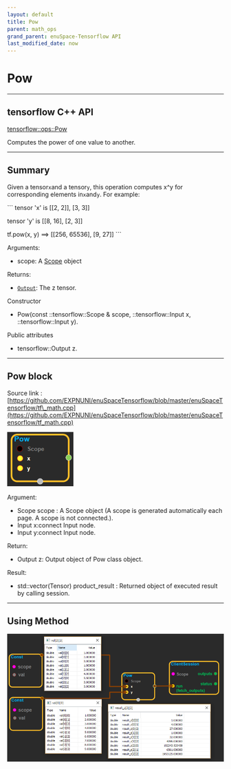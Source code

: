 ```yaml
--- 
layout: default 
title: Pow 
parent: math_ops 
grand_parent: enuSpace-Tensorflow API 
last_modified_date: now 
--- 
```


# Pow

---

## tensorflow C++ API

[tensorflow::ops::Pow](https://www.tensorflow.org/api_docs/cc/class/tensorflow/ops/pow)

Computes the power of one value to another.

---

## Summary

Given a tensor`x`and a tensor`y`, this operation computes x^y for corresponding elements in`x`and`y`. For example:

\`\`\` tensor 'x' is \[\[2, 2\]\], \[3, 3\]\]

tensor 'y' is \[\[8, 16\], \[2, 3\]\]

tf.pow\(x, y\) ==&gt; \[\[256, 65536\], \[9, 27\]\] \`\`\`

Arguments:

* scope: A [Scope](https://www.tensorflow.org/api_docs/cc/class/tensorflow/scope.html#classtensorflow_1_1_scope) object

Returns:

* [`Output`](https://www.tensorflow.org/api_docs/cc/class/tensorflow/output.html#classtensorflow_1_1_output): The z tensor.

Constructor

* Pow\(const ::tensorflow::Scope & scope,  ::tensorflow::Input x,  ::tensorflow::Input y\).

Public attributes

* tensorflow::Output z.

---

## Pow block

Source link : [https://github.com/EXPNUNI/enuSpaceTensorflow/blob/master/enuSpaceTensorflow/tf\_math.cpp](https://github.com/EXPNUNI/enuSpaceTensorflow/blob/master/enuSpaceTensorflow/tf_math.cpp)

![](./assets/math_Pow_Symbol.png)

Argument:

* Scope scope : A Scope object \(A scope is generated automatically each page. A scope is not connected.\).
* Input x:connect  Input node.
* Input y:connect  Input node.

Return:

* Output z: Output object of Pow class object.

Result:

* std::vector\(Tensor\) product\_result : Returned object of executed result by calling session.

---

## Using Method

![](./assets/math_Pow_Method.png)

